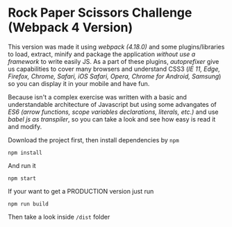 # Rock Paper Scissors Challenge (Webpack 4 Version)

This version was made it using *webpack (4.18.0)* and some plugins/libraries to load, extract, minify and package the application *without use a framework* to write easily JS. As a part of these plugins, *autoprefixer* give us capabilities to cover many browsers and understand CSS3 (*IE 11, Edge, Firefox, Chrome, Safari, iOS Safari, Opera, Chrome for Android, Samsung*) so you can display it in your mobile and have fun.

Because isn't a complex exercise was written with a basic and understandable architecture of Javascript but using some advangates of *ES6 (arrow functions, scope variables declarations, literals, etc.)* and use *babel js as transpiler*, so you can take a look and see how easy is read it and modify.

Download the project first, then install dependencies by `npm`

```
npm install
```

And run it

```
npm start
```

If your want to get a PRODUCTION version just run

```
npm run build
```

Then take a look inside `/dist` folder

